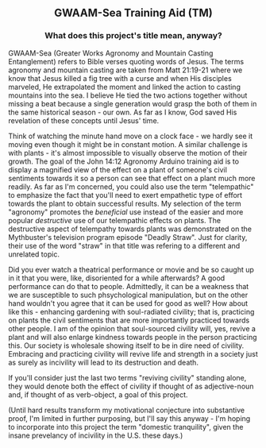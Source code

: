 ##  <p align="center">GWAAM-Sea Training Aid (TM)
###  <p align="center">What does this project's title mean, anyway?

GWAAM-Sea (Greater Works Agronomy and Mountain Casting Entanglement) refers to Bible verses quoting words of Jesus.  The terms agronomy and mountain casting are taken from Matt 21:19-21 where we know that Jesus killed a fig tree with a curse and when His disciples marveled, He extrapolated the moment and linked the action to casting mountains into the sea.  I believe He tied the two actions together without missing a beat because a single generation would grasp the both of them in the same historical season - our own.  As far as I know, God saved His revelation of these concepts until Jesus' time.  

Think of watching the minute hand move on a clock face - we hardly see it moving even though it might be in constant motion.  A similar challenge is with plants - it's almost impossible to visually observe the motion of their growth.  The goal of the John 14:12 Agronomy Arduino training aid is to display a magnified view of the effect on a plant of someone's civil sentiments towards it so a person can see that effect on a plant much more readily.  As far as I'm concerned, you could also use the term "telempathic" to emphasize the fact that you'll need to exert empathetic type of effort towards the plant to obtain successful results.  My selection of the term "agronomy" promotes the *beneficial* use instead of the easier and more popular *destructive* use of our telempathic effects on plants.  The destructive aspect of telempathy towards plants was demonstrated on the Mythbuster's television program episode "Deadly Straw".  Just for clarity, their use of the word "straw" in that title was refering to a different and unrelated topic.

Did you ever watch a theatrical performance or movie and be so caught up in it that you were, like, disoriented for a while afterwards?  A good performance can do that to people.  Admittedly, it can be a weakness that we are susceptible to such phsychological manipulation, but on the other hand wouldn't you agree that it can be used for good as well?  How about like this - enhancing gardening with soul-radiated civility; that is, practicing on plants the civil sentiments that are more importantly practiced towards other people.  I am of the opinion that soul-sourced civility will, yes, revive a plant and will also enlarge kindness towards people in the person practicing this.  Our society is wholesale showing itself to be in dire need of civility.  Embracing and practicing civility will revive life and strength in a society just as surely as incivility will lead to its destruction and death.

If you'll consider just the last two terms "reviving civility" standing alone, they would denote both the effect of civility if thought of as adjective-noun and, if thought of as verb-object, a goal of this project.

(Until hard results transform my motivational conjecture into substantive proof, I'm limited in further purposing, but I'll say this anyway - I'm hoping to incorporate into this project the term "domestic tranquility", given the insane prevelancy of incivility in the U.S. these days.)
